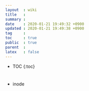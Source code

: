 ```yaml
---
layout  : wiki
title   : 
summary : 
date    : 2020-01-21 19:49:32 +0900
updated : 2020-01-21 19:49:38 +0900
tag     : 
toc     : true
public  : true
parent  : 
latex   : false
---
```

* TOC
{:toc}

# 
* inode
